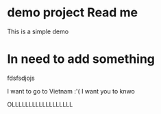 # demo project Read me

This is a simple demo
# In need to add something 
fdsfsdjojs

I want to go to Vietnam :'(
I want you to knwo

OLLLLLLLLLLLLLLLLLL
